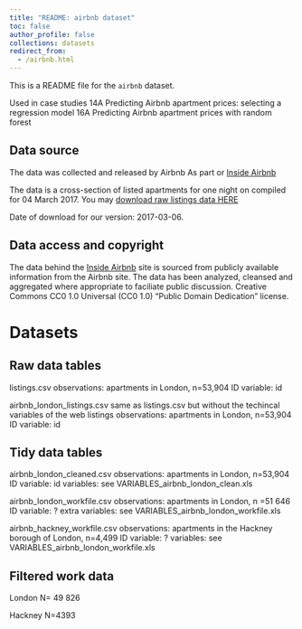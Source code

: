 ```yaml
---
title: "README: airbnb dataset"
toc: false
author_profile: false
collections: datasets
redirect_from:
  - /airbnb.html
---
```



This is a  README file for the `airbnb` dataset.   

Used in case studies
 14A Predicting Airbnb apartment prices: selecting a regression model
 16A Predicting Airbnb apartment prices with random forest


## Data source

The data was collected and released by Airbnb
As part or [Inside Airbnb](http://insideairbnb.com/get-the-data.html)

The data is a cross-section of listed apartments for one night on compiled for 04 March 2017. You may [download raw listings data HERE](http://data.insideairbnb.com/united-kingdom/england/london/2017-03-04/data/listings.csv.gz)

Date of download for our version: 2017-03-06. 

## Data access and copyright

The data behind the [Inside Airbnb](http://insideairbnb.com/get-the-data.html) site is sourced from publicly available information from the Airbnb site. The data has been analyzed, cleansed and aggregated where appropriate to faciliate public discussion. Creative Commons CC0 1.0 Universal (CC0 1.0) “Public Domain Dedication” license.

# Datasets

## Raw data tables

listings.csv
 observations: apartments in London, n=53,904
 ID variable: id 

airbnb_london_listings.csv
 same as listings.csv but without the techincal variables of the web listings
 observations: apartments in London, n=53,904 
 ID variable: id 


## Tidy data tables

airbnb_london_cleaned.csv
 observations: apartments in London, n=53,904 
 ID variable: id 
 variables: see VARIABLES_airbnb_london_clean.xls

airbnb_london_workfile.csv
 observations: apartments in London, n =51 646
 ID variable: ?
 extra variables: see VARIABLES_airbnb_london_workfile.xls

airbnb_hackney_workfile.csv
 observations: apartments in the Hackney borough of London, n=4,499
 ID variable: ?
 variables: see VARIABLES_airbnb_london_workfile.xls

## Filtered work data

London
N= 49 826

Hackney
N=4393